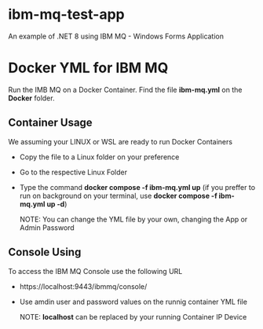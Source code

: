 # ibm-mq-test-app
An example of .NET 8 using IBM MQ - Windows Forms Application

# Docker YML for IBM MQ
Run the IMB MQ on a Docker Container.
Find the file **ibm-mq.yml** on the **Docker** folder.

## Container Usage
We assuming your LINUX or WSL are ready to run Docker Containers
 - Copy the file to a Linux folder on your preference
 - Go to the respective Linux Folder
 - Type the command **docker compose -f ibm-mq.yml up** (if you preffer to run on background on your terminal, use **docker compose -f ibm-mq.yml up -d**)
 
   NOTE: You can change the YML file by your own, changing the App or Admin Password

## Console Using
To access the IBM MQ  Console use the following URL
 - https://localhost:9443/ibmmq/console/
 - Use amdin user and password values on the runnig container YML file

   NOTE: **localhost** can be replaced by your running Container IP Device
